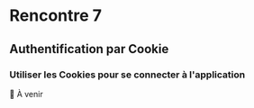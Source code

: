 # Rencontre 7

## Authentification par Cookie

### Utiliser les Cookies pour se connecter à l'application

🚧 À venir
